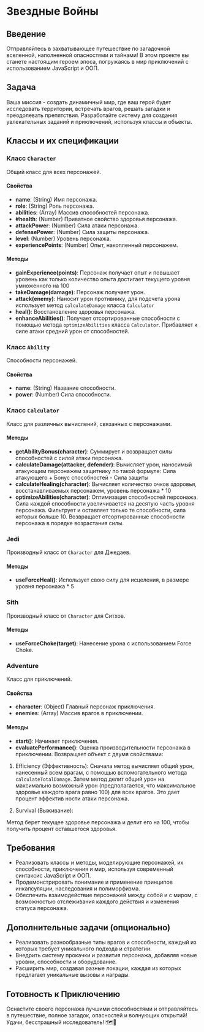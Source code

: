 # Звездные Войны

## Введение

Отправляйтесь в захватывающее путешествие по загадочной вселенной, наполненной опасностями и тайнами! В этом проекте вы станете настоящим героем эпоса, погружаясь в мир приключений с использованием JavaScript и ООП.

## Задача

Ваша миссия - создать динамичный мир, где ваш герой будет исследовать территории, встречать врагов, решать загадки и преодолевать препятствия. Разработайте систему для создания увлекательных заданий и приключений, используя классы и объекты.

## Классы и их спецификации

### Класс `Character`

Общий класс для всех персонажей.

#### Свойства

- **name**: (String) Имя персонажа.
- **role**: (String) Роль персонажа.
- **abilities**: (Array) Массив способностей персонажа.
- **#health**: (Number) Приватное свойство здоровья персонажа.
- **attackPower**: (Number) Сила атаки персонажа.
- **defensePower**: (Number) Сила защиты персонажа.
- **level**: (Number) Уровень персонажа.
- **experiencePoints**: (Number) Опыт, накопленный персонажем.

#### Методы

- **gainExperience(points)**: Персонаж получает опыт и повышает уровень как только количество опыта достигает текущего уровня умноженного на 100
- **takeDamage(damage)**: Персонаж получает урон.
- **attack(enemy)**: Наносит урон противнику, для подсчета урона использует метод `calculateDamage` класса `Calculator`
- **heal()**: Восстановление здоровья персонажа.
- **enhanceAbilities()**: Получает отсортированные способности с помощью метода `optimizeAbilities` класса `Calculator`. Прибавляет к силе атаки средний урон от способностей.

### Класс `Ability`

Способности персонажей.

#### Свойства

- **name**: (String) Название способности.
- **power**: (Number) Сила способности.

### Класс `Calculator`

Класс для различных вычислений, связанных с персонажами.

#### Методы

- **getAbilityBonus(character)**: Суммирует и возвращает силы способностей с силой атаки персонажа.
- **calculateDamage(attacker, defender)**: Вычисляет урон, наносимый атакующим персонажем защитнику по такой формуле: Сила атакующего + Бонус способностей - Сила защиты
- **calculateHealing(character)**: Вычисляет количество очков здоровья, восстанавливаемых персонажем, уровень персонажа \* 10
- **optimizeAbilities(character)**: Оптимизация способностей персонажа. Сила каждой способности увеличивается на десятую часть уровня персонажа. Фильтрует и оставляет только те способности, сила которых больше 10. Возвращает отсортированные способности персонажа в порядке возрастания силы.

### Jedi

Производный класс от `Character` для Джедаев.

#### Методы

- **useForceHeal()**: Использует свою силу для исцеления, в размере уровня персонажа \* 5

### Sith

Производный класс от `Character` для Ситхов.

#### Методы

- **useForceChoke(target)**: Нанесение урона с использованием Force Choke.

### Adventure

Класс для приключений.

#### Свойства

- **character**: (Object) Главный персонаж приключения.
- **enemies**: (Array) Массив врагов в приключении.

#### Методы

- **start()**: Начинает приключения.
- **evaluatePerformance()**: Оценка производительности персонажа в приключении. Возвращает объект с двумя свойствами:

1. Efficiency (Эффективность):
   Сначала метод вычисляет общий урон, нанесенный всем врагам, с помощью вспомогательного метода `calculateTotalDamage`.
   Затем метод делит общий урон на максимально возможный урон (предполагается, что максимальное здоровье каждого врага равно 100) для всех врагов. Это дает процент эффектив ности атаки персонажа.

2. Survival (Выживание):

  Метод берет текущее здоровье персонажа и делит его на 100, чтобы получить процент оставшегося здоровья.

## Требования

- Реализовать классы и методы, моделирующие персонажей, их способности, приключения и мир, используя современный синтаксис JavaScript и ООП.
- Продемонстрировать понимание и применение принципов инкапсуляции, наследования и полиморфизма.
- Обеспечить взаимодействие персонажей между собой и с миром, с возможностью отслеживания каждого действия и изменения статуса персонажа.

## Дополнительные задачи (опционально)

- Реализовать разнообразные типы врагов и способности, каждый из которых требует уникального подхода и стратегии.
- Внедрить систему прокачки и развития персонажа, добавляя новые уровни, способности и оборудование.
- Расширить мир, создавая разные локации, каждая из которых предлагает уникальные вызовы и награды.

## Готовность к Приключению

Оснастите своего персонажа лучшими способностями и отправляйтесь в путешествие, полное загадок, опасностей и волнующих открытий! Удачи, бесстрашный исследователь! 🗺️🏹
